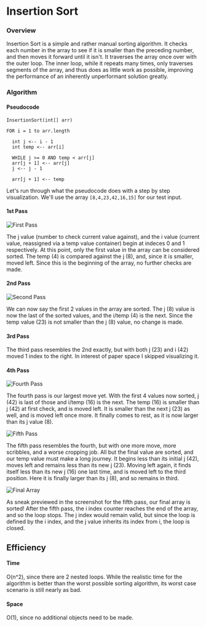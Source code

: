 # Insertion Sort

### Overview

Insertion Sort is a simple and rather manual sorting algorithm. It checks each number in the array to see if it is smaller than the preceding number, and then moves it forward until it isn't. It traverses the array once over with the outer loop. The inner loop, while it repeats many times, only traverses segments of the array, and thus does as little work as possible, improving the performance of an inherently unperformant solution greatly.

### Algorithm

#### Pseudocode

```
InsertionSort(int[] arr)
  
FOR i = 1 to arr.length
    
  int j <-- i - 1
  int temp <-- arr[i]
      
  WHILE j >= 0 AND temp < arr[j]
  arr[j + 1] <-- arr[j]
  j <-- j - 1

  arr[j + 1] <-- temp
```

Let's run through what the pseudocode does with a step by step visualization. We'll use the array `[8,4,23,42,16,15]` for our test input.

#### 1st Pass

![First Pass](https://i.imgur.com/ViBKF0Y.png)

The j value (number to check current value against), and the i value (current value, reassigned via a temp value container) begin at indeces 0 and 1 respectively. At this point, only the first value in the array can be considered sorted. The temp (4) is compared against the j (8), and, since it is smaller, moved left. Since this is the beginning of the array, no further checks are made.

#### 2nd Pass

![Second Pass](https://i.imgur.com/oUFKK5P.png)

We can now say the first 2 values in the array are sorted. The j (8) value is now the last of the sorted values, and the i/temp (4) is the next. Since the temp value (23) is not smaller than the j (8) value, no change is made.

#### 3rd Pass

The third pass resembles the 2nd exactly, but with both j (23) and i (42) moved 1 index to the right. In interest of paper space I skipped visualizing it.

#### 4th Pass

![Fourth Pass](https://i.imgur.com/kVT55hM.png)

The fourth pass is our largest move yet. With the first 4 values now sorted, j (42) is last of those and i/temp (16) is the next. The temp (16) is smaller than j (42) at first check, and is moved left. It is smaller than the next j (23) as well, and is moved left once more. It finally comes to rest, as it is now larger than its j value (8).

![Fifth Pass](https://i.imgur.com/EW8cqq4.png)

The fifth pass resembles the fourth, but with one more move, more scribbles, and a worse cropping job. All but the final value are sorted, and our temp value must make a long journey. It begins less than its initial j (42), moves left and remains less than its new j (23). Moving left again, it finds itself less than its new j (16) one last time, and is moved left to the third position. Here it is finally larger than its j (8), and so remains in third.

![Final Array](https://i.imgur.com/AkG1Wov.png)

As sneak previewed in the screenshot for the fifth pass, our final array is sorted! After the fifth pass, the i index counter reaches the end of the array, and so the loop stops. The j index would remain valid, but since the loop is defined by the i index, and the j value inherits its index from i, the loop is closed.

## Efficiency

#### Time

O(n^2), since there are 2 nested loops. While the realistic time for the algorithm is better than the worst possible sorting algorithm, its worst case scenario is still nearly as bad.

#### Space

O(1), since no additional objects need to be made.